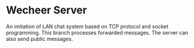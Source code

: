 # Wecheer Server
An imitation of LAN chat system based on TCP protocol and socket programming. This branch processes forwarded messages. The server can also send public messages.
